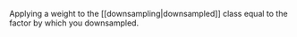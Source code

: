 
Applying a weight to the [[downsampling|downsampled]] class equal
to the factor by which you downsampled.


